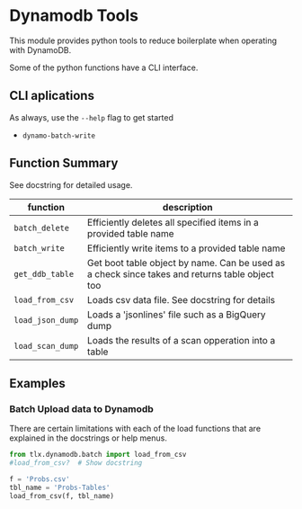 # Dynamodb Tools

This module provides python tools to reduce boilerplate when operating with DynamoDB.

Some of the python functions have a CLI interface.

## CLI aplications
As always, use the `--help` flag to get started

- `dynamo-batch-write`

## Function Summary

See docstring for detailed usage.

| function | description |
|---| --- |
| `batch_delete` | Efficiently deletes all specified items in a provided table name |
| `batch_write` | Efficiently write items to a provided table name |
| `get_ddb_table` | Get boot table object by name. Can be used as a check since takes and returns table object too |
| `load_from_csv` | Loads csv data file.  See docstring for details |
| `load_json_dump` | Loads a 'jsonlines' file such as a BigQuery dump |
| `load_scan_dump` | Loads the results of a scan opperation into a table |


## Examples

### Batch Upload data to Dynamodb

There are certain limitations with each of the load functions that are explained in the docstrings or help menus.

```python
from tlx.dynamodb.batch import load_from_csv
#load_from_csv?  # Show docstring

f = 'Probs.csv'
tbl_name = 'Probs-Tables'
load_from_csv(f, tbl_name)
```

